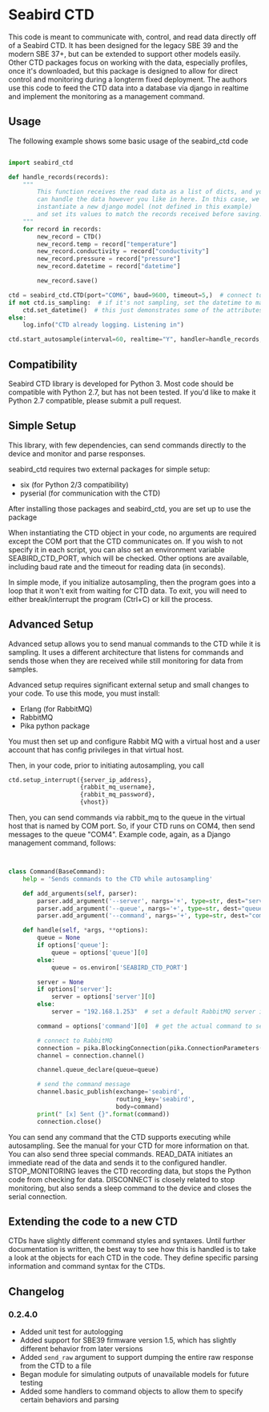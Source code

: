 # Seabird CTD
This code is meant to communicate with, control, and read data directly
off of a Seabird CTD. It has been designed for the legacy SBE 39 and the
modern SBE 37+, but can be extended to support other models easily. Other
CTD packages focus on working with the data, especially profiles, once it's downloaded, but this
package is designed to allow for direct control and monitoring during a
longterm fixed deployment. The authors use this code to feed the CTD data
into a database via django in realtime and implement the monitoring as a
management command.

## Usage
The following example shows some basic usage of the seabird_ctd code
```python

import seabird_ctd

def handle_records(records):
    """
        This function receives the read data as a list of dicts, and you
        can handle the data however you like in here. In this case, we
        instantiate a new django model (not defined in this example)
        and set its values to match the records received before saving.
    """
	for record in records:
		new_record = CTD()
		new_record.temp = record["temperature"]
		new_record.conductivity = record["conductivity"]
		new_record.pressure = record["pressure"]
		new_record.datetime = record["datetime"]

		new_record.save()

ctd = seabird_ctd.CTD(port="COM6", baud=9600, timeout=5,)  # connect to the device itself over pyserial
if not ctd.is_sampling:  # if it's not sampling, set the datetime to match current device, otherwise, we can't
    ctd.set_datetime()  # this just demonstrates some of the attributes it parses from the status message
else:
    log.info("CTD already logging. Listening in")

ctd.start_autosample(interval=60, realtime="Y", handler=handle_records, no_stop=True)  # start listening in to autosampling results. If it's already sampling, it can stop it, reset parameters, and start it again, or leave it alone, depending on the options you define here
```

## Compatibility
Seabird CTD library is developed for Python 3. Most code should be compatible
with Python 2.7, but has not been tested. If you'd like to make it Python 2.7
compatible, please submit a pull request.

## Simple Setup
This library, with few dependencies, can send commands directly to the device
and monitor and parse responses.

seabird_ctd requires two external packages for simple setup:
* six (for Python 2/3 compatibility)
* pyserial (for communication with the CTD)

After installing those packages and seabird_ctd, you are set up to use the package

When instantiating the CTD object in your code, no arguments are required except the
COM port that the CTD communicates on. If you wish to not specify it in each
script, you can also set an environment variable SEABIRD_CTD_PORT, which will
be checked. Other options are available, including baud rate and the timeout
for reading data (in seconds).

In simple mode, if you initialize autosampling, then the program goes into
a loop that it won't exit from waiting for CTD data. To exit, you will need
to either break/interrupt the program (Ctrl+C) or kill the process.

## Advanced Setup
Advanced setup allows you to send manual commands to the CTD while it is
sampling. It uses a different architecture that listens for commands and
sends those when they are received while still monitoring for data from
samples.

Advanced setup requires significant external setup and small changes to
your code. To use this mode, you must install:

* Erlang (for RabbitMQ)
* RabbitMQ
* Pika python package

You must then set up and configure Rabbit MQ with a virtual host and a user
account that has config privileges in that virtual host.

Then, in your code, prior to initiating autosampling, you call

```python
ctd.setup_interrupt({server_ip_address},
                    {rabbit_mq_username},
                    {rabbit_mq_password},
                    {vhost})
```

Then, you can send commands via rabbit_mq to the queue in the virtual host
that is named by COM port. So, if your CTD runs on COM4, then send messages
to the queue "COM4". Example code, again, as a Django management command,
follows:

```python


class Command(BaseCommand):
	help = 'Sends commands to the CTD while autosampling'

	def add_arguments(self, parser):
		parser.add_argument('--server', nargs='+', type=str, dest="server", default=False,)
		parser.add_argument('--queue', nargs='+', type=str, dest="queue", default=False,)
		parser.add_argument('--command', nargs='+', type=str, dest="command", default=True,)

	def handle(self, *args, **options):
		queue = None
		if options['queue']:
			queue = options['queue'][0]
		else:
			queue = os.environ['SEABIRD_CTD_PORT']

		server = None
		if options['server']:
			server = options['server'][0]
		else:
			server = "192.168.1.253"  # set a default RabbitMQ server if not specified

		command = options['command'][0]  # get the actual command to send

		# connect to RabbitMQ
		connection = pika.BlockingConnection(pika.ConnectionParameters(host=server, virtual_host="moo", credentials=PlainCredentials(local_settings.RABBITMQ_USERNAME, local_settings.RABBITMQ_PASSWORD)))
		channel = connection.channel()

		channel.queue_declare(queue=queue)

		# send the command message
		channel.basic_publish(exchange='seabird',
							  routing_key='seabird',
							  body=command)
		print(" [x] Sent {}".format(command))
		connection.close()
```

You can send any command that the CTD supports executing while autosampling.
See the manual for your CTD for more information on that. You can also send
three special commands. READ_DATA initiates an immediate read of the data
and sends it to the configured handler. STOP_MONITORING leaves the CTD
recording data, but stops the Python code from checking for data.
DISCONNECT is closely related to stop monitoring, but also sends a sleep
command to the device and closes the serial connection.

## Extending the code to a new CTD
CTDs have slightly different command styles and syntaxes. Until further documentation
is written, the best way to see how this is handled is to take a look at
the objects for each CTD in the code. They define specific parsing information
and command syntax for the CTDs.

## Changelog
### 0.2.4.0
* Added unit test for autologging
* Added support for SBE39 firmware version 1.5, which has slightly different behavior from later versions
* Added `send_raw` argument to support dumping the entire raw response from the CTD to a file
* Began module for simulating outputs of unavailable models for future testing
* Added some handlers to command objects to allow them to specify certain behaviors and parsing
